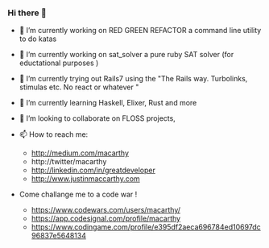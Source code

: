 ### Hi there 👋

<!--
**macarthy/macarthy** is a ✨ _special_ ✨ repository because its `README.md` (this file) appears on your GitHub profile.

Here are some ideas to get you started:

- 🔭 I’m currently working on ...
- 🌱 I’m currently learning ...
 👯 I’m looking to collaborate on ...
- 🤔 I’m looking for help with ...
- 💬 Ask me about ...
- 📫 How to reach me: ...
- 😄 Pronouns: ...
- ⚡ Fun fact: ...
-->

- 🔭 I’m currently working on RED GREEN REFACTOR a command line utility to do katas 
- 🔭 I’m currently working on sat_solver a pure ruby SAT solver (for eductational purposes )
- 🔭 I’m currently trying out Rails7 using the "The Rails way. Turbolinks, stimulas etc. No react or whatever "
- 🌱 I’m currently learning Haskell, Elixer, Rust  and more 
- 👯 I’m looking to collaborate on FLOSS projects, 

- 📫 How to reach me: 
   - http://medium.com/macarthy
   - http://twitter/macarthy
   - http://linkedin.com/in/greatdeveloper
   - http://www.justinmaccarthy.com
   
- Come challange me to a code war ! 
   - https://www.codewars.com/users/macarthy/
   - https://app.codesignal.com/profile/macarthy    
   - https://www.codingame.com/profile/e395df2aeca696784ed10697dc96837e5648134

